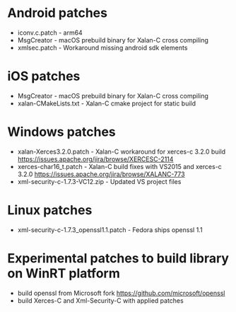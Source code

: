 # Android patches
* iconv.c.patch - arm64
* MsgCreator - macOS prebuild binary for Xalan-C cross compiling
* xmlsec.patch - Workaround missing android sdk elements

# iOS patches
* MsgCreator - macOS prebuild binary for Xalan-C cross compiling
* xalan-CMakeLists.txt - Xalan-C cmake project for static build

# Windows patches
* xalan-Xerces3.2.0.patch - Xalan-C workaround for xerces-c 3.2.0 build
  https://issues.apache.org/jira/browse/XERCESC-2114
* xerces-char16_t.patch - Xalan-C build fixes with VS2015 and xerces-c 3.2.0
  https://issues.apache.org/jira/browse/XALANC-773
* xml-security-c-1.7.3-VC12.zip - Updated VS project files

# Linux patches
* xml-security-c-1.7.3_openssl1.1.patch - Fedora ships openssl 1.1

# Experimental patches to build library on WinRT platform
* build openssl from Microsoft fork https://github.com/microsoft/openssl
* build Xerces-C and Xml-Security-C with applied patches
